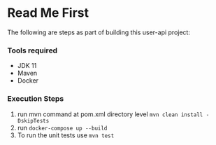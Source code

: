 # Read Me First
The following are steps as part of building this user-api project:

### Tools required

* JDK 11
* Maven
* Docker

### Execution Steps

1. run mvn command at pom.xml directory level ```mvn clean install -DskipTests```
2. run ```docker-compose up --build```
3. To run the unit tests use ```mvn test```

